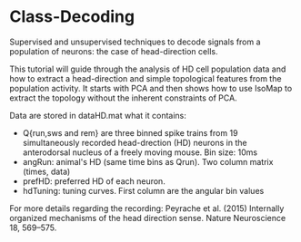 # Class-Decoding
Supervised and unsupervised techniques to decode signals from a population of neurons: the case of head-direction cells.

This tutorial will guide through the analysis of HD cell population data and how to extract a head-direction and simple topological features from the population activity. It starts with PCA and then shows how to use IsoMap to extract the topology without the inherent constraints of PCA.

Data are stored in dataHD.mat
what it contains:
 - Q{run,sws and rem} are three binned spike trains from 19 simultaneously
   recorded head-drection (HD) neurons in the anterodorsal nucleus of a
   freely moving mouse. Bin size: 10ms
 - angRun: animal's HD (same time bins as Qrun). Two column matrix (times,
   data)
 - prefHD: preferred HD of each neuron.
 - hdTuning: tuning curves. First column are the angular bin values

For more details regarding the recording:
Peyrache et al. (2015) Internally organized mechanisms of the head direction sense. Nature Neuroscience 18, 569–575.
